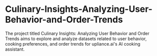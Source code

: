 # Culinary-Insights-Analyzing-User-Behavior-and-Order-Trends
The project titled Culinary Insights: Analyzing User Behavior and Order Trends aims to explore and analyze datasets related to user behavior, cooking preferences, and order trends for upliance.ai's AI cooking assistant.
